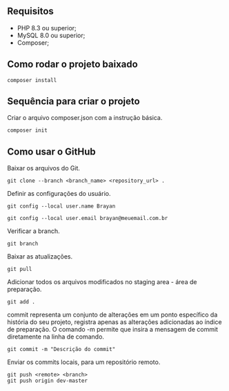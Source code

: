## Requisitos

* PHP 8.3 ou superior;
* MySQL 8.0 ou superior;
* Composer;

## Como rodar o projeto baixado
```
composer install
```

## Sequência para criar o projeto
Criar o arquivo composer.json com a instrução básica.
```
composer init
```
## Como usar o GitHub
Baixar os arquivos do Git.
```
git clone --branch <branch_name> <repository_url> .
```

Definir as configurações do usuário.
```
git config --local user.name Brayan
```
```
git config --local user.email brayan@meuemail.com.br
```

Verificar a branch.
```
git branch 
```

Baixar as atualizações.
```
git pull
```

Adicionar todos os arquivos modificados no staging area - área de preparação.
```
git add .
```

commit representa um conjunto de alterações em um ponto específico da história do seu projeto, registra apenas as alterações adicionadas ao índice de preparação.
O comando -m permite que insira a mensagem de commit diretamente na linha de comando.
```
git commit -m "Descrição do commit"
```

Enviar os commits locais, para um repositório remoto.
```
git push <remote> <branch>
git push origin dev-master
```


